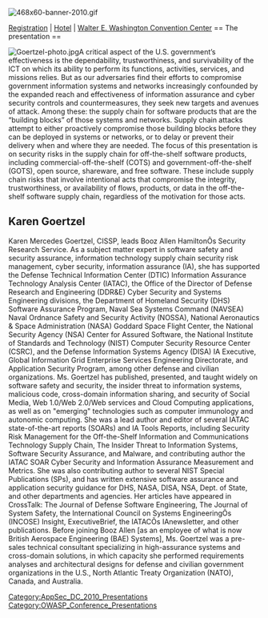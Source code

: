 ![468x60-banner-2010.gif](468x60-banner-2010.gif
"468x60-banner-2010.gif")

[Registration](https://guest.cvent.com/EVENTS/Register/IdentityConfirmation.aspx?e=d52c6f5f-d568-4e16-b8e0-b5e2bf87ab3a)
|
[Hotel](https://resweb.passkey.com/Resweb.do?mode=welcome_gi_new&groupID=2766908)
| [Walter E. Washington Convention
Center](http://www.dcconvention.com/)
\== The presentation ==

![Goertzel-photo.jpg](Goertzel-photo.jpg "Goertzel-photo.jpg")A critical
aspect of the U.S. government’s effectiveness is the dependability,
trustworthiness, and survivability of the ICT on which its ability to
perform its functions, activities, services, and missions relies. But as
our adversaries find their efforts to compromise government information
systems and networks increasingly confounded by the expanded reach and
effectiveness of information assurance and cyber security controls and
countermeasures, they seek new targets and avenues of attack. Among
these: the supply chain for software products that are the “building
blocks” of those systems and networks. Supply chain attacks attempt to
either proactively compromise those building blocks before they can be
deployed in systems or networks, or to delay or prevent their delivery
when and where they are needed. The focus of this presentation is on
security risks in the supply chain for off-the-shelf software products,
including commercial-off-the-shelf (COTS) and government-off-the-shelf
(GOTS), open source, shareware, and free software. These include supply
chain risks that involve intentional acts that compromise the integrity,
trustworthiness, or availability of flows, products, or data in the
off-the-shelf software supply chain, regardless of the motivation for
those acts.

## Karen Goertzel

Karen Mercedes Goertzel, CISSP, leads Booz Allen HamiltonÕs Security
Research Service. As a subject matter expert in software safety and
security assurance, information technology supply chain security risk
management, cyber security, information assurance (IA), she has
supported the Defense Technical Information Center (DTIC) Information
Assurance Technology Analysis Center (IATAC), the Office of the Director
of Defense Research and Engineering (DDR\&E) Cyber Security and Systems
Engineering divisions, the Department of Homeland Security (DHS)
Software Assurance Program, Naval Sea Systems Command (NAVSEA) Naval
Ordnance Safety and Security Activity (NOSSA), National Aeronautics &
Space Administration (NASA) Goddard Space Flight Center, the National
Security Agency (NSA) Center for Assured Software, the National
Institute of Standards and Technology (NIST) Computer Security Resource
Center (CSRC), and the Defense Information Systems Agency (DISA) IA
Executive, Global Information Grid Enterprise Services Engineering
Directorate, and Application Security Program, among other defense and
civilian organizations. Ms. Goertzel has published, presented, and
taught widely on software safety and security, the insider threat to
information systems, malicious code, cross-domain information sharing,
and security of Social Media, Web 1.0/Web 2.0/Web services and Cloud
Computing applications, as well as on "emerging" technologies such as
computer immunology and autonomic computing. She was a lead author and
editor of several IATAC state-of-the-art reports (SOARs) and IA Tools
Reports, including Security Risk Management for the Off-the-Shelf
Information and Communications Technology Supply Chain, The Insider
Threat to Information Systems, Software Security Assurance, and Malware,
and contributing author the IATAC SOAR Cyber Security and Information
Assurance Measurement and Metrics. She was also contributing author to
several NIST Special Publications (SPs), and has written extensive
software assurance and application security guidance for DHS, NASA,
DISA, NSA, Dept. of State, and other departments and agencies. Her
articles have appeared in CrossTalk: The Journal of Defense Software
Engineering, The Journal of System Safety, the International Council on
Systems EngineeringÕs (INCOSE) Insight, ExecutiveBrief, the IATACÕs
IAnewsletter, and other publications. Before joining Booz Allen \[as an
employee of what is now British Aerospace Engineering (BAE) Systems\],
Ms. Goertzel was a pre-sales technical consultant specializing in
high-assurance systems and cross-domain solutions, in which capacity she
performed requirements analyses and architectural designs for defense
and civilian government organizations in the U.S., North Atlantic Treaty
Organization (NATO), Canada, and Australia.

[Category:AppSec_DC_2010_Presentations](Category:AppSec_DC_2010_Presentations "wikilink")
[Category:OWASP_Conference_Presentations](Category:OWASP_Conference_Presentations "wikilink")